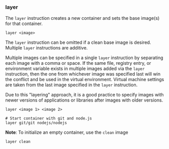 ### layer

The `layer` instruction creates a new container and sets the base image(s) for that container. 

```
layer <image>
```

The `layer` instruction can be omitted if a clean base image is desired. Multiple `layer` instructions are additive.

Multiple images can be specified in a single `layer` instruction by separating each image with a comma or space. If the same file, registry entry, or environment variable exists in multiple images added via the `layer` instruction, then the one from whichever image was specified last will win the conflict and be used in the virtual environment. Virtual machine settings are taken from the last image specified in the `layer` instruction.

Due to this "layering" approach, it is a good practice to specify images with newer versions of applications or libraries after images with older versions.

```
layer <image 1> <image 2>

# Start container with git and node.js
layer git/git nodejs/nodejs
```

**Note**: To initialize an empty container, use the `clean` image

```
layer clean
```
